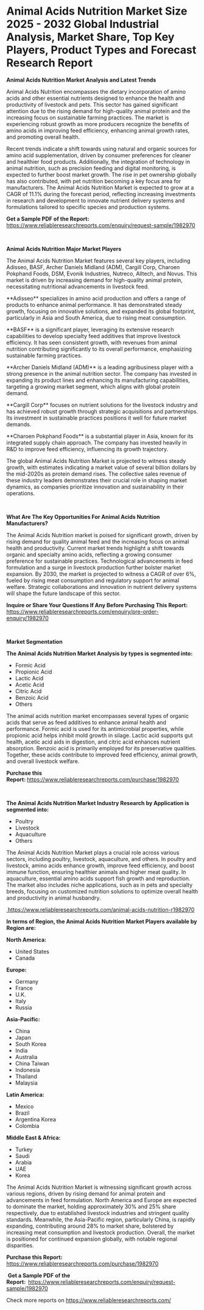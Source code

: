 <p><h1>Animal Acids Nutrition Market Size 2025 - 2032 Global Industrial Analysis, Market Share, Top Key Players, Product Types and Forecast Research Report</h1></p><p><strong>Animal Acids Nutrition Market Analysis and Latest Trends</strong></p>
<p><p>Animal Acids Nutrition encompasses the dietary incorporation of amino acids and other essential nutrients designed to enhance the health and productivity of livestock and pets. This sector has gained significant attention due to the rising demand for high-quality animal protein and the increasing focus on sustainable farming practices. The market is experiencing robust growth as more producers recognize the benefits of amino acids in improving feed efficiency, enhancing animal growth rates, and promoting overall health.</p><p>Recent trends indicate a shift towards using natural and organic sources for amino acid supplementation, driven by consumer preferences for cleaner and healthier food products. Additionally, the integration of technology in animal nutrition, such as precision feeding and digital monitoring, is expected to further boost market growth. The rise in pet ownership globally has also contributed, with pet nutrition becoming a key focus area for manufacturers. The Animal Acids Nutrition Market is expected to grow at a CAGR of 11.1% during the forecast period, reflecting increasing investments in research and development to innovate nutrient delivery systems and formulations tailored to specific species and production systems.</p></p>
<p><strong>Get a Sample PDF of the Report:&nbsp;</strong> <a href="https://www.reliableresearchreports.com/enquiry/request-sample/1982970?utm_campaign=3012&utm_medium=2&utm_source=Github&utm_content=ia&utm_term=03042025&utm_id=animal-acids-nutrition">https://www.reliableresearchreports.com/enquiry/request-sample/1982970</a></p>
<p>&nbsp;</p>
<p><strong>Animal Acids Nutrition Major Market Players</strong></p>
<p><p>The Animal Acids Nutrition Market features several key players, including Adisseo, BASF, Archer Daniels Midland (ADM), Cargill Corp, Charoen Pokphand Foods, DSM, Evonik Industries, Nutreco, Alltech, and Novus. This market is driven by increasing demand for high-quality animal protein, necessitating nutritional advancements in livestock feed.</p><p>**Adisseo** specializes in amino acid production and offers a range of products to enhance animal performance. It has demonstrated steady growth, focusing on innovative solutions, and expanded its global footprint, particularly in Asia and South America, due to rising meat consumption.</p><p>**BASF** is a significant player, leveraging its extensive research capabilities to develop specialty feed additives that improve livestock efficiency. It has seen consistent growth, with revenues from animal nutrition contributing significantly to its overall performance, emphasizing sustainable farming practices.</p><p>**Archer Daniels Midland (ADM)** is a leading agribusiness player with a strong presence in the animal nutrition sector. The company has invested in expanding its product lines and enhancing its manufacturing capabilities, targeting a growing market segment, which aligns with global protein demand.</p><p>**Cargill Corp** focuses on nutrient solutions for the livestock industry and has achieved robust growth through strategic acquisitions and partnerships. Its investment in sustainable practices positions it well for future market demands.</p><p>**Charoen Pokphand Foods** is a substantial player in Asia, known for its integrated supply chain approach. The company has invested heavily in R&D to improve feed efficiency, influencing its growth trajectory.</p><p>The global Animal Acids Nutrition Market is projected to witness steady growth, with estimates indicating a market value of several billion dollars by the mid-2020s as protein demand rises. The collective sales revenue of these industry leaders demonstrates their crucial role in shaping market dynamics, as companies prioritize innovation and sustainability in their operations.</p></p>
<p>&nbsp;</p>
<p><strong>What Are The Key Opportunities For Animal Acids Nutrition Manufacturers?</strong></p>
<p><p>The Animal Acids Nutrition market is poised for significant growth, driven by rising demand for quality animal feed and the increasing focus on animal health and productivity. Current market trends highlight a shift towards organic and specialty amino acids, reflecting a growing consumer preference for sustainable practices. Technological advancements in feed formulation and a surge in livestock production further bolster market expansion. By 2030, the market is projected to witness a CAGR of over 6%, fueled by rising meat consumption and regulatory support for animal welfare. Strategic collaborations and innovation in nutrient delivery systems will shape the future landscape of this sector.</p></p>
<p><strong>Inquire or Share Your Questions If Any Before Purchasing This Report:</strong> <a href="https://www.reliableresearchreports.com/enquiry/pre-order-enquiry/1982970?utm_campaign=3012&utm_medium=2&utm_source=Github&utm_content=ia&utm_term=03042025&utm_id=animal-acids-nutrition">https://www.reliableresearchreports.com/enquiry/pre-order-enquiry/1982970</a></p>
<p>&nbsp;</p>
<p><strong>Market Segmentation</strong></p>
<p><strong>The Animal Acids Nutrition Market Analysis by types is segmented into:</strong></p>
<p><ul><li>Formic Acid</li><li>Propionic Acid</li><li>Lactic Acid</li><li>Acetic Acid</li><li>Citric Acid</li><li>Benzoic Acid</li><li>Others</li></ul></p>
<p><p>The animal acids nutrition market encompasses several types of organic acids that serve as feed additives to enhance animal health and performance. Formic acid is used for its antimicrobial properties, while propionic acid helps inhibit mold growth in silage. Lactic acid supports gut health, acetic acid aids in digestion, and citric acid enhances nutrient absorption. Benzoic acid is primarily employed for its preservative qualities. Together, these acids contribute to improved feed efficiency, animal growth, and overall livestock welfare.</p></p>
<p><strong>Purchase this Report:&nbsp;</strong><a href="https://www.reliableresearchreports.com/purchase/1982970?utm_campaign=3012&utm_medium=2&utm_source=Github&utm_content=ia&utm_term=03042025&utm_id=animal-acids-nutrition">https://www.reliableresearchreports.com/purchase/1982970</a></p>
<p>&nbsp;</p>
<p><strong>The Animal Acids Nutrition Market Industry Research by Application is segmented into:</strong></p>
<p><ul><li>Poultry</li><li>Livestock</li><li>Aquaculture</li><li>Others</li></ul></p>
<p><p>The Animal Acids Nutrition Market plays a crucial role across various sectors, including poultry, livestock, aquaculture, and others. In poultry and livestock, amino acids enhance growth, improve feed efficiency, and boost immune function, ensuring healthier animals and higher meat quality. In aquaculture, essential amino acids support fish growth and reproduction. The market also includes niche applications, such as in pets and specialty breeds, focusing on customized nutrition solutions to optimize overall health and productivity in animal husbandry.</p></p>
<p><a href="https://www.reliableresearchreports.com/animal-acids-nutrition-r1982970?utm_campaign=3012&utm_medium=2&utm_source=Github&utm_content=ia&utm_term=03042025&utm_id=animal-acids-nutrition">&nbsp;https://www.reliableresearchreports.com/animal-acids-nutrition-r1982970</a></p>
<p><strong>In terms of Region, the Animal Acids Nutrition Market Players available by Region are:</strong></p>
<p>
    <p> <strong> North America: </strong>
        <ul>
            <li>United States</li>
            <li>Canada</li>
        </ul>
        </p> 
    <p> <strong> Europe: </strong>
        <ul>
            <li>Germany</li>
            <li>France</li>
            <li>U.K.</li>
            <li>Italy</li>
            <li>Russia</li>
        </ul>
        </p> 
    <p> <strong> Asia-Pacific: </strong>
        <ul>
            <li>China</li>
            <li>Japan</li>
            <li>South Korea</li>
            <li>India</li>
            <li>Australia</li>
            <li>China Taiwan</li>
            <li>Indonesia</li>
            <li>Thailand</li>
            <li>Malaysia</li>
        </ul>
        </p> 
    <p> <strong> Latin America: </strong>
        <ul>
            <li>Mexico</li>
            <li>Brazil</li>
            <li>Argentina Korea</li>
            <li>Colombia</li>
        </ul>
        </p> 
    <p> <strong> Middle East & Africa: </strong>
        <ul>
            <li>Turkey</li>
            <li>Saudi</li>
            <li>Arabia</li>
            <li>UAE</li>
            <li>Korea</li>
        </ul>
    </p>
    </p>
<p><p>The Animal Acids Nutrition Market is witnessing significant growth across various regions, driven by rising demand for animal protein and advancements in feed formulation. North America and Europe are expected to dominate the market, holding approximately 30% and 25% share respectively, due to established livestock industries and stringent quality standards. Meanwhile, the Asia-Pacific region, particularly China, is rapidly expanding, contributing around 28% to market share, bolstered by increasing meat consumption and livestock production. Overall, the market is positioned for continued expansion globally, with notable regional disparities.</p></p>
<p><strong>Purchase this Report: </strong><a href="https://www.reliableresearchreports.com/purchase/1982970?utm_campaign=3012&utm_medium=2&utm_source=Github&utm_content=ia&utm_term=03042025&utm_id=animal-acids-nutrition">https://www.reliableresearchreports.com/purchase/1982970</a></p>
<p>&nbsp;<strong>Get a Sample PDF of the Report:&nbsp;&nbsp;</strong><a href="https://www.reliableresearchreports.com/enquiry/request-sample/1982970?utm_campaign=3012&utm_medium=2&utm_source=Github&utm_content=ia&utm_term=03042025&utm_id=animal-acids-nutrition">https://www.reliableresearchreports.com/enquiry/request-sample/1982970</a></p>
<p><strong></strong></p>
<p>Check more reports on <a href="https://www.reliableresearchreports.com/?utm_campaign=3012&utm_medium=2&utm_source=Github&utm_content=ia&utm_term=03042025&utm_id=animal-acids-nutrition">https://www.reliableresearchreports.com/</a></p>